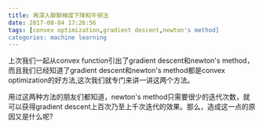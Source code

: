 ```yaml
---
title: 再深入聊聊梯度下降和牛顿法
date: 2017-08-04 17:26:56
tags: [convex optimization,gradient descent,newton's method]
categories: machine learning
---
```

上次我们一起从convex function引出了gradient descent和newton's method，而且我们已经知道了gradient descent和newton's method都是convex optimization的好方法,这次我们就专门来讲一讲这两个方法。

用过这两种方法的朋友们都知道，newton's method只需要很少的迭代次数，就可以获得gradient descent上百次乃至上千次迭代的效果。那么，造成这一点的原因又是什么呢?

